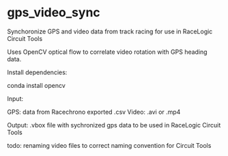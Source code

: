 # gps_video_sync
Synchoronize GPS and video data from track racing for use in RaceLogic Circuit Tools

Uses OpenCV optical flow to correlate video rotation with GPS heading data.

Install dependencies:

conda install opencv

Input:

GPS: data from Racechrono exported .csv
Video: .avi or .mp4

Output:
.vbox file with sychronized gps data to be used in RaceLogic Circuit Tools

todo:
renaming video files to correct naming convention for Circuit Tools
